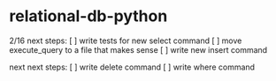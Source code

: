 # relational-db-python

2/16 next steps:
    [ ] write tests for new select command
    [ ] move execute_query to a file that makes sense
    [ ] write new insert command

next next steps:
    [ ] write delete command
    [ ] write where command